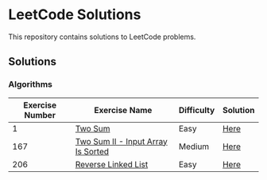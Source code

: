 # LeetCode Solutions

This repository contains solutions to LeetCode problems.

## Solutions

### Algorithms
| Exercise Number | Exercise Name | Difficulty | Solution |
|-----------------|---------------|------------|----------|
| 1 | [Two Sum](https://leetcode.com/problems/two-sum/description/) | Easy | [Here](./algorithms/TwoSum) |
| 167 | [Two Sum II - Input Array Is Sorted](https://leetcode.com/problems/two-sum-ii-input-array-is-sorted/) | Medium | [Here](./algorithms/TwoSumII) |
| 206 | [Reverse Linked List](https://leetcode.com/problems/reverse-linked-list/description/) | Easy | [Here](./algorithms/ReverseLinkedList) |
